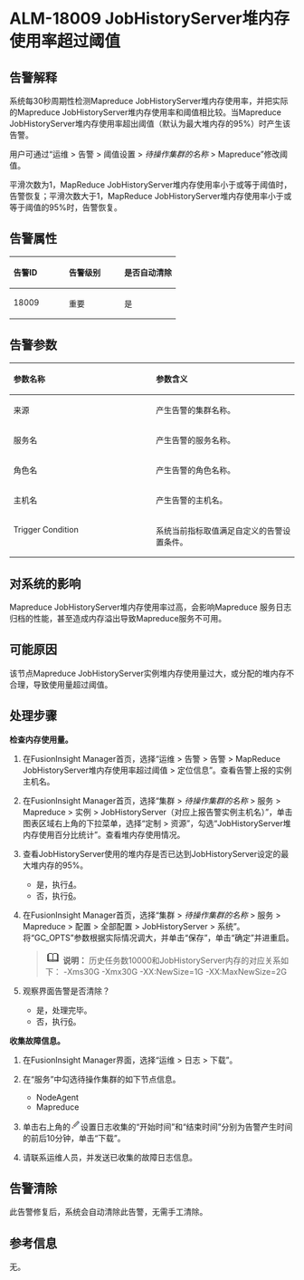 # ALM-18009 JobHistoryServer堆内存使用率超过阈值<a name="ALM-18009"></a>

## 告警解释<a name="section46467513"></a>

系统每30秒周期性检测Mapreduce JobHistoryServer堆内存使用率，并把实际的Mapreduce JobHistoryServer堆内存使用率和阈值相比较。当Mapreduce JobHistoryServer堆内存使用率超出阈值（默认为最大堆内存的95%）时产生该告警。

用户可通过“运维 \> 告警 \> 阈值设置 \>  _待操作集群的名称_  \> Mapreduce”修改阈值。

平滑次数为1，MapReduce JobHistoryServer堆内存使用率小于或等于阈值时，告警恢复；平滑次数大于1，MapReduce JobHistoryServer堆内存使用率小于或等于阈值的95%时，告警恢复。

## 告警属性<a name="section15554440"></a>

<a name="table29676093"></a>
<table><thead align="left"><tr id="row40212317"><th class="cellrowborder" valign="top" width="33.33333333333333%" id="mcps1.1.4.1.1"><p id="p35972254"><a name="p35972254"></a><a name="p35972254"></a>告警ID</p>
</th>
<th class="cellrowborder" valign="top" width="33.33333333333333%" id="mcps1.1.4.1.2"><p id="p28071463"><a name="p28071463"></a><a name="p28071463"></a>告警级别</p>
</th>
<th class="cellrowborder" valign="top" width="33.33333333333333%" id="mcps1.1.4.1.3"><p id="p59196065"><a name="p59196065"></a><a name="p59196065"></a>是否自动清除</p>
</th>
</tr>
</thead>
<tbody><tr id="row30151988"><td class="cellrowborder" valign="top" width="33.33333333333333%" headers="mcps1.1.4.1.1 "><p id="p26391943"><a name="p26391943"></a><a name="p26391943"></a>18009</p>
</td>
<td class="cellrowborder" valign="top" width="33.33333333333333%" headers="mcps1.1.4.1.2 "><p id="p57372610"><a name="p57372610"></a><a name="p57372610"></a>重要</p>
</td>
<td class="cellrowborder" valign="top" width="33.33333333333333%" headers="mcps1.1.4.1.3 "><p id="p16669838"><a name="p16669838"></a><a name="p16669838"></a>是</p>
</td>
</tr>
</tbody>
</table>

## 告警参数<a name="section5772232"></a>

<a name="table8079634"></a>
<table><thead align="left"><tr id="row17444750"><th class="cellrowborder" valign="top" width="50%" id="mcps1.1.3.1.1"><p id="p3738651"><a name="p3738651"></a><a name="p3738651"></a>参数名称</p>
</th>
<th class="cellrowborder" valign="top" width="50%" id="mcps1.1.3.1.2"><p id="p34395333"><a name="p34395333"></a><a name="p34395333"></a>参数含义</p>
</th>
</tr>
</thead>
<tbody><tr id="row19330144162016"><td class="cellrowborder" valign="top" width="50%" headers="mcps1.1.3.1.1 "><p id="p13858113752316"><a name="p13858113752316"></a><a name="p13858113752316"></a>来源</p>
</td>
<td class="cellrowborder" valign="top" width="50%" headers="mcps1.1.3.1.2 "><p id="p187931338134115"><a name="p187931338134115"></a><a name="p187931338134115"></a>产生告警的集群名称。</p>
</td>
</tr>
<tr id="row34558579"><td class="cellrowborder" valign="top" width="50%" headers="mcps1.1.3.1.1 "><p id="p39123317"><a name="p39123317"></a><a name="p39123317"></a>服务名</p>
</td>
<td class="cellrowborder" valign="top" width="50%" headers="mcps1.1.3.1.2 "><p id="p45097725"><a name="p45097725"></a><a name="p45097725"></a>产生告警的服务名称。</p>
</td>
</tr>
<tr id="row3226344"><td class="cellrowborder" valign="top" width="50%" headers="mcps1.1.3.1.1 "><p id="p37226997"><a name="p37226997"></a><a name="p37226997"></a>角色名</p>
</td>
<td class="cellrowborder" valign="top" width="50%" headers="mcps1.1.3.1.2 "><p id="p28751554"><a name="p28751554"></a><a name="p28751554"></a>产生告警的角色名称。</p>
</td>
</tr>
<tr id="row57437397"><td class="cellrowborder" valign="top" width="50%" headers="mcps1.1.3.1.1 "><p id="p66118565"><a name="p66118565"></a><a name="p66118565"></a>主机名</p>
</td>
<td class="cellrowborder" valign="top" width="50%" headers="mcps1.1.3.1.2 "><p id="p30495700"><a name="p30495700"></a><a name="p30495700"></a>产生告警的主机名。</p>
</td>
</tr>
<tr id="row6025849"><td class="cellrowborder" valign="top" width="50%" headers="mcps1.1.3.1.1 "><p id="p18331773"><a name="p18331773"></a><a name="p18331773"></a>Trigger Condition</p>
</td>
<td class="cellrowborder" valign="top" width="50%" headers="mcps1.1.3.1.2 "><p id="p8478608"><a name="p8478608"></a><a name="p8478608"></a>系统当前指标取值满足自定义的告警设置条件。</p>
</td>
</tr>
</tbody>
</table>

## 对系统的影响<a name="section51950091"></a>

Mapreduce JobHistoryServer堆内存使用率过高，会影响Mapreduce 服务日志归档的性能，甚至造成内存溢出导致Mapreduce服务不可用。

## 可能原因<a name="section64897643"></a>

该节点Mapreduce JobHistoryServer实例堆内存使用量过大，或分配的堆内存不合理，导致使用量超过阈值。

## 处理步骤<a name="section47207880"></a>

**检查内存使用量。**

1.  在FusionInsight Manager首页，选择“运维 \> 告警 \> 告警 \> MapReduce JobHistoryServer堆内存使用率超过阈值 \> 定位信息”。查看告警上报的实例主机名。
2.  在FusionInsight Manager首页，选择“集群 \>  _待操作集群的名称_  \> 服务 \> Mapreduce \> 实例 \> JobHistoryServer（对应上报告警实例主机名）”，单击图表区域右上角的下拉菜单，选择“定制 \> 资源”，勾选“JobHistoryServer堆内存使用百分比统计”。查看堆内存使用情况。
3.  查看JobHistoryServer使用的堆内存是否已达到JobHistoryServer设定的最大堆内存的95%。
    -   是，执行[4](#li4372053183245)。
    -   否，执行[6](#li4136199883245)。

4.  <a name="li4372053183245"></a>在FusionInsight Manager首页，选择“集群 \>  _待操作集群的名称_  \> 服务 \> Mapreduce \> 配置 \> 全部配置 \> JobHistoryServer \> 系统”。将“GC\_OPTS”参数根据实际情况调大，并单击“保存”，单击“确定”并进重启。

    >![](public_sys-resources/icon-note.gif) **说明：** 
    >历史任务数10000和JobHistoryServer内存的对应关系如下：
    >-Xms30G -Xmx30G -XX:NewSize=1G -XX:MaxNewSize=2G

5.  观察界面告警是否清除？
    -   是，处理完毕。
    -   否，执行[6](#li4136199883245)。


**收集故障信息。**

1.  <a name="li4136199883245"></a>在FusionInsight Manager界面，选择“运维 \> 日志 \> 下载”。
2.  在“服务”中勾选待操作集群的如下节点信息。
    -   NodeAgent
    -   Mapreduce

3.  单击右上角的![](figures/zh-cn_image_0263895445.png)设置日志收集的“开始时间”和“结束时间”分别为告警产生时间的前后10分钟，单击“下载”。
4.  请联系运维人员，并发送已收集的故障日志信息。

## 告警清除<a name="section169311343318"></a>

此告警修复后，系统会自动清除此告警，无需手工清除。

## 参考信息<a name="section22217739"></a>

无。

